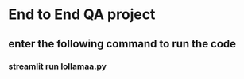 # End to End QA project

<h2> enter the following command to run the code </h2>

<h3> streamlit run lollamaa.py </h3>

